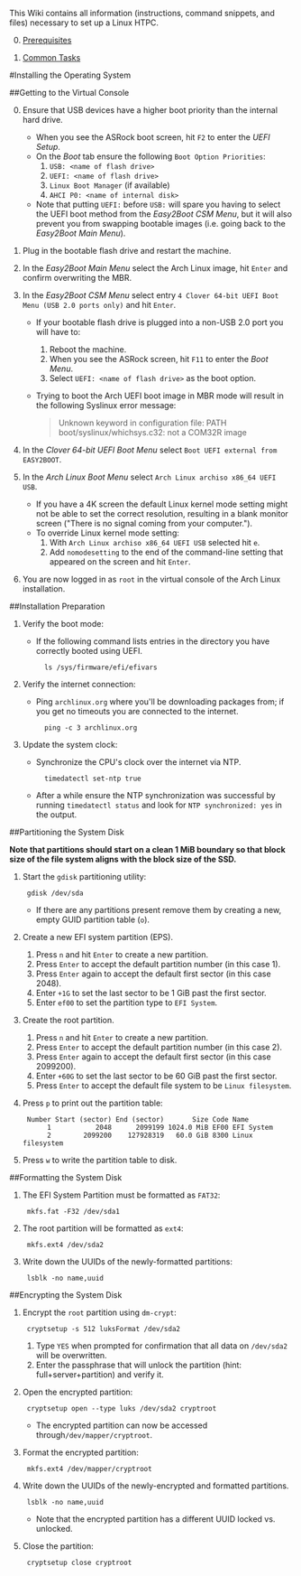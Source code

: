 This Wiki contains all information (instructions, command snippets, and files) necessary to set up a Linux HTPC.

0. [Prerequisites](prerequisites.md)

9. [Common Tasks](common_tasks.md)

#Installing the Operating System

##Getting to the Virtual Console

0. Ensure that USB devices have a higher boot priority than the internal hard drive.
    - When you see the ASRock boot screen, hit `F2` to enter the *UEFI Setup*.
    - On the *Boot* tab ensure the following `Boot Option Priorities`:
        1. `USB: <name of flash drive>`
        2. `UEFI: <name of flash drive>`
        3. `Linux Boot Manager` (if available)
        4. `AHCI P0: <name of internal disk>`
    - Note that putting `UEFI:` before `USB:` will spare you having to select the UEFI boot method from the *Easy2Boot CSM Menu*, but it will also prevent you from swapping bootable images (i.e. going back to the *Easy2Boot Main Menu*).
1. Plug in the bootable flash drive and restart the machine.
2. In the *Easy2Boot Main Menu* select the Arch Linux image, hit `Enter` and confirm overwriting the MBR.
3. In the *Easy2Boot CSM Menu* select entry `4 Clover 64-bit UEFI Boot Menu (USB 2.0 ports only)` and hit `Enter`.
    - If your bootable flash drive is plugged into a non-USB 2.0 port you will have to:
        1. Reboot the machine.
        2. When you see the ASRock screen, hit `F11` to enter the *Boot Menu*.
        3. Select `UEFI: <name of flash drive>` as the boot option.
    - Trying to boot the Arch UEFI boot image in MBR mode will result in the following Syslinux error message:  
        
        > Unknown keyword in configuration file: PATH  
        > boot/syslinux/whichsys.c32: not a COM32R image
        
4. In the *Clover 64-bit UEFI Boot Menu* select `Boot UEFI external from EASY2BOOT`.
5. In the *Arch Linux Boot Menu* select `Arch Linux archiso x86_64 UEFI USB`.
    - If you have a 4K screen the default Linux kernel mode setting might not be able to set the correct resolution, resulting in a blank monitor screen ("There is no signal coming from your computer.").
    - To override Linux kernel mode setting:
        1. With `Arch Linux archiso x86_64 UEFI USB` selected hit `e`.
        2. Add `nomodesetting` to the end of the command-line setting that appeared on the screen and hit `Enter`.
6. You are now logged in as `root` in the virtual console of the Arch Linux installation.

##Installation Preparation

1. Verify the boot mode:
    - If the following command lists entries in the directory you have correctly booted using UEFI.  
            
            ls /sys/firmware/efi/efivars
            
2. Verify the internet connection:
    - Ping `archlinux.org` where you'll be downloading packages from; if you get no timeouts you are connected to the internet.
            
            ping -c 3 archlinux.org
            
3. Update the system clock:
    - Synchronize the CPU's clock over the internet via NTP.
            
            timedatectl set-ntp true
            
    - After a while ensure the NTP synchronization was successful by running `timedatectl status` and look for `NTP synchronized: yes` in the output.

##Partitioning the System Disk

**Note that partitions should start on a clean 1 MiB boundary so that block size of the file system aligns with the block size of the SSD.**

1. Start the `gdisk` partitioning utility:
        
        gdisk /dev/sda
        
    - If there are any partitions present remove them by creating a new, empty GUID partition table (`o`).
2. Create a new EFI system partition (EPS).
    1. Press `n` and hit `Enter` to create a new partition.
    2. Press `Enter` to accept the default partition number (in this case 1).
    3. Press `Enter` again to accept the default first sector (in this case 2048).
    4. Enter `+1G` to set the last sector to be 1 GiB past the first sector.
    5. Enter `ef00` to set the partition type to `EFI System`.
3. Create the root partition.
    1. Press `n` and hit `Enter` to create a new partition.
    2. Press `Enter` to accept the default partition number (in this case 2).
    3. Press `Enter` again to accept the default first sector (in this case 2099200).
    4. Enter `+60G` to set the last sector to be 60 GiB past the first sector.
    5. Press `Enter` to accept the default file system to be `Linux filesystem`.
4. Press `p` to print out the partition table:
        
        Number Start (sector) End (sector)       Size Code Name
             1           2048      2099199 1024.0 MiB EF00 EFI System
             2        2099200    127928319   60.0 GiB 8300 Linux filesystem
        
5. Press `w` to write the partition table to disk.

##Formatting the System Disk

1. The EFI System Partition must be formatted as `FAT32`:
        
        mkfs.fat -F32 /dev/sda1
        
2. The root partition will be formatted as `ext4`:
        
        mkfs.ext4 /dev/sda2
        
3. Write down the UUIDs of the newly-formatted partitions:
        
        lsblk -no name,uuid
        
##Encrypting the System Disk

1. Encrypt the `root` partition using `dm-crypt`:
        
        cryptsetup -s 512 luksFormat /dev/sda2
        
    1. Type `YES` when prompted for confirmation that all data on `/dev/sda2` will be overwritten.
    2. Enter the passphrase that will unlock the partition (hint: full+server+partition) and verify it.
2. Open the encrypted partition:
        
        cryptsetup open --type luks /dev/sda2 cryptroot
        
    - The encrypted partition can now be accessed through`/dev/mapper/cryptroot`.
3. Format the encrypted partition:
        
        mkfs.ext4 /dev/mapper/cryptroot
        
4. Write down the UUIDs of the newly-encrypted and formatted partitions.
        
        lsblk -no name,uuid
        
    - Note that the encrypted partition has a different UUID locked vs. unlocked.
5. Close the partition:
        
        cryptsetup close cryptroot
        
